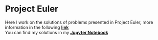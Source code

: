 # Project Euler #

Here I work on the solutions of problems presented in Project Euler, more information in the following __[link](https://projecteuler.net/archives)__ <br>
You can find my solutions in my __[Jupyter Notebook](https://github.com/mheyermann/Project-Euler/blob/main/Project%20Euler.ipynb)__ <br>



